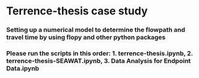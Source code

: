 # Terrence-thesis case study
### Setting up a numerical model to determine the flowpath and travel time by using flopy and other python packages
### Please run the scripts in this order: 1. terrence-thesis.ipynb, 2. terrence-thesis-SEAWAT.ipynb, 3. Data Analysis for Endpoint Data.ipynb
